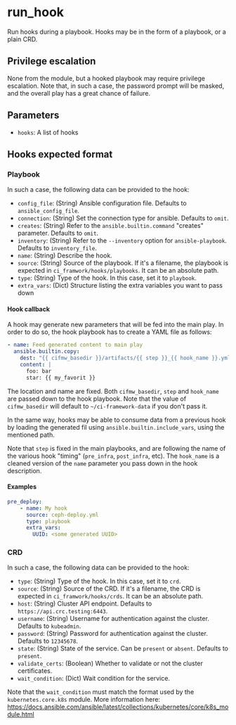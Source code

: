 # run_hook
Run hooks during a playbook. Hooks may be in the form of a playbook, or a
plain CRD.

## Privilege escalation
None from the module, but a hooked playbook may require privilege escalation.
Note that, in such a case, the password prompt will be masked, and the overall
play has a great chance of failure.

## Parameters
* `hooks`: A list of hooks

## Hooks expected format
### Playbook
In such a case, the following data can be provided to the hook:
* `config_file`: (String) Ansible configuration file. Defaults to `ansible_config_file`.
* `connection`: (String) Set the connection type for ansible. Defaults to `omit`.
* `creates`: (String) Refer to the `ansible.builtin.command` "creates" parameter. Defaults to `omit`.
* `inventory`: (String) Refer to the `--inventory` option for `ansible-playbook`. Defaults to `inventory_file`.
* `name`: (String) Describe the hook.
* `source`: (String) Source of the playbook. If it's a filename, the playbook is expected in `ci_framwork/hooks/playbooks`. It can be an absolute path.
* `type`: (String) Type of the hook. In this case, set it to `playbook`.
* `extra_vars`: (Dict) Structure listing the extra variables you want to pass down

#### Hook callback
A hook may generate new parameters that will be fed into the main play. In order
to do so, the hook playbook has to create a YAML file as follows:
```YAML
- name: Feed generated content to main play
  ansible.builtin.copy:
    dest: "{{ cifmw_basedir }}/artifacts/{{ step }}_{{ hook_name }}.yml"
    content: |
      foo: bar
      star: {{ my_favorit }}
```
The location and name are fixed. Both `cifmw_basedir`, `step` and `hook_name` are passed
down to the hook playbook. Note that the value of `cifmw_basedir` will default
to `~/ci-framework-data` if you don't pass it.

In the same way, hooks may be able to consume data from a previous hook by loading
the generated fil using `ansible.builtin.include_vars`, using the mentioned path.

Note that `step` is fixed in the main playbooks, and are following the name of
the various hook "timing" (`pre_infra`, `post_infra`, etc). The `hook_name` is
a cleaned version of the `name` parameter you pass down in the hook description.

#### Examples
```YAML
pre_deploy:
    - name: My hook
      source: ceph-deploy.yml
      type: playbook
      extra_vars:
        UUID: <some generated UUID>
```


### CRD
In such a case, the following data can be provided to the hook:
* `type`: (String) Type of the hook. In this case, set it to `crd`.
* `source`: (String) Source of the CRD. If it's a filename, the CRD is expected in `ci_framwork/hooks/crds`. It can be an absolute path.
* `host`: (String) Cluster API endpoint. Defaults to `https://api.crc.testing:6443`.
* `username`: (String) Username for authentication against the cluster. Defaults to `kubeadmin`.
* `password`: (String) Password for authentication against the cluster. Defaults to `12345678`.
* `state`: (String) State of the service. Can be `present` or `absent`. Defaults to `present`.
* `validate_certs`: (Boolean) Whether to validate or not the cluster certificates.
* `wait_condition`: (Dict) Wait condition for the service.

Note that the `wait_condition` must match the format used by the
`kubernetes.core.k8s` module. More information here:
https://docs.ansible.com/ansible/latest/collections/kubernetes/core/k8s_module.html
